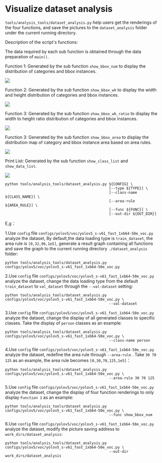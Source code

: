 # Visualize dataset analysis

`tools/analysis_tools/dataset_analysis.py` help users get the renderings of the four functions, and save the pictures to the `dataset_analysis` folder under the current running directory.

Description of the script's functions:

The data required by each sub function is obtained through the data preparation of `main()`.

Function 1: Generated by the sub function `show_bbox_num` to display the distribution of categories and bbox instances.

<img src="https://user-images.githubusercontent.com/90811472/200314770-4fb21626-72f2-4a4c-be5d-bf860ad830ec.jpg"/>

Function 2: Generated by the sub function `show_bbox_wh` to display the width and height distribution of categories and bbox instances.

<img src="https://user-images.githubusercontent.com/90811472/200315007-96e8e795-992a-4c72-90fa-f6bc00b3f2c7.jpg"/>

Function 3: Generated by the sub function `show_bbox_wh_ratio` to display the width to height ratio distribution of categories and bbox instances.

<img src="https://user-images.githubusercontent.com/90811472/200315044-4bdedcf6-087a-418e-8fe8-c2d3240ceba8.jpg"/>

Function 3: Generated by the sub function `show_bbox_area` to display the distribution map of category and bbox instance area based on area rules.

<img src="https://user-images.githubusercontent.com/90811472/200315075-71680fe2-db6f-4981-963e-a035c1281fc1.jpg"/>

Print List: Generated by the sub function `show_class_list` and `show_data_list`.

<img src="https://user-images.githubusercontent.com/90811472/200315152-9d6df91c-f2d2-4bba-9f95-b790fac37b62.jpg"/>

```shell
python tools/analysis_tools/dataset_analysis.py ${CONFIG} \
                                                [--type ${TYPE}] \
                                                [--class-name ${CLASS_NAME}] \
                                                [--area-rule ${AREA_RULE}] \
                                                [--func ${FUNC}] \
                                                [--out-dir ${OUT_DIR}]
```

E,g：

1.Use `config` file `configs/yolov5/voc/yolov5_s-v61_fast_1xb64-50e_voc.py` analyze the dataset, By default,the data loading type is `train_dataset`, the area rule is `[0,32,96,1e5]`, generate a result graph containing all functions and save the graph to the current running directory `./dataset_analysis` folder:

```shell
python tools/analysis_tools/dataset_analysis.py configs/yolov5/voc/yolov5_s-v61_fast_1xb64-50e_voc.py
```

2.Use `config` file `configs/yolov5/voc/yolov5_s-v61_fast_1xb64-50e_voc.py` analyze the dataset, change the data loading type from the default `train_dataset` to `val_dataset` through the `--val-dataset` setting:

```shell
python tools/analysis_tools/dataset_analysis.py configs/yolov5/voc/yolov5_s-v61_fast_1xb64-50e_voc.py \
                                                --val-dataset
```

3.Use `config` file `configs/yolov5/voc/yolov5_s-v61_fast_1xb64-50e_voc.py` analyze the dataset, change the display of all generated classes to specific classes. Take the display of `person` classes as an example:

```shell
python tools/analysis_tools/dataset_analysis.py configs/yolov5/voc/yolov5_s-v61_fast_1xb64-50e_voc.py \
                                                --class-name person
```

4.Use `config` file `configs/yolov5/voc/yolov5_s-v61_fast_1xb64-50e_voc.py` analyze the dataset, redefine the area rule through `--area-rule` . Take `30 70 125` as an example, the area rule becomes `[0,30,70,125,1e5]`：

```shell
python tools/analysis_tools/dataset_analysis.py configs/yolov5/voc/yolov5_s-v61_fast_1xb64-50e_voc.py \
                                                --area-rule 30 70 125
```

5.Use `config` file `configs/yolov5/voc/yolov5_s-v61_fast_1xb64-50e_voc.py` analyze the dataset, change the display of four function renderings to only display `Function 1` as an example:

```shell
python tools/analysis_tools/dataset_analysis.py configs/yolov5/voc/yolov5_s-v61_fast_1xb64-50e_voc.py \
                                                --func show_bbox_num
```

6.Use `config` file `configs/yolov5/voc/yolov5_s-v61_fast_1xb64-50e_voc.py` analyze the dataset, modify the picture saving address to `work_dirs/dataset_analysis`:

```shell
python tools/analysis_tools/dataset_analysis.py configs/yolov5/voc/yolov5_s-v61_fast_1xb64-50e_voc.py \
                                                --out-dir work_dirs/dataset_analysis
```
